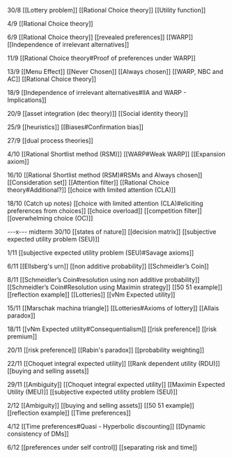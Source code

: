 30/8
[[Lottery problem]]
[[Rational Choice theory]]
[[Utility function]]

4/9
[[Rational Choice theory]]

6/9
[[Rational Choice theory]]
[[revealed preferences]]
[[WARP]]
[[Independence of irrelevant alternatives]]

11/9
[[Rational Choice theory#Proof of preferences under WARP]]

13/9
[[Menu Effect]]
[[Never Chosen]]
[[Always chosen]]
[[WARP, NBC and AC]]
[[Rational Choice theory]]

18/9
[[Independence of irrelevant alternatives#IIA and WARP - Implications]]

20/9
[[asset integration (dec theory)]]
[[Social identity theory]]

25/9
[[heuristics]]
[[Biases#Confirmation bias]]

27/9
[[dual process theories]]

4/10
[[Rational Shortlist method (RSM)]]
[[WARP#Weak WARP]]
[[Expansion axiom]]

16/10
[[Rational Shortlist method (RSM)#RSMs and Always chosen]]
[[Consideration set]]
[[Attention filter]]
[[Rational Choice theory#Additional?]]
[[choice with limited attention (CLA)]]

18/10 (Catch up notes)
[[choice with limited attention (CLA)#eliciting preferences from choices]]
[[choice overload]]
[[competition filter]]
[[overwhelming choice (OC)]]

---x--- midterm
30/10
[[states of nature]]
[[decision matrix]]
[[subjective expected utility problem (SEU)]]

1/11
[[subjective expected utility problem (SEU)#Savage axioms]]

6/11
[[Ellsberg's urn]]
[[non additive probability]]
[[Schmeidler’s Coin]]

8/11
[[Schmeidler’s Coin#resolution using non additive probability]]
[[Schmeidler’s Coin#Resolution using Maximin strategy]]
[[50 51 example]]
[[reflection example]]
[[Lotteries]]
[[vNm Expected utility]] 

15/11
[[Marschak machina triangle]]
[[Lotteries#Axioms of lottery]]
[[Allais paradox]]

18/11
[[vNm Expected utility#Consequentialism]]
[[risk preference]]
[[risk premium]]

20/11
[[risk preference]]
[[Rabin's paradox]]
[[probability weighting]]

22/11
[[Choquet integral expected utility]]
[[Rank dependent utility (RDU)]]
[[buying and selling assets]]

29/11
[[Ambiguity]]
[[Choquet integral expected utility]]
[[Maximin Expected Utility (MEU)]]
[[subjective expected utility problem (SEU)]]

2/12
[[Ambiguity]]
[[buying and selling assets]]
[[50 51 example]]
[[reflection example]]
[[Time preferences]]

4/12
[[Time preferences#Quasi - Hyperbolic discounting]]
[[Dynamic consistency of DMs]]

6/12
[[preferences under self control]]
[[separating risk and time]]

